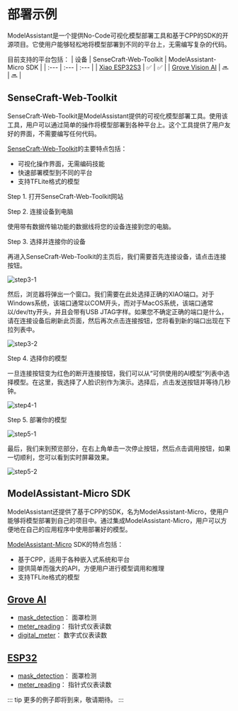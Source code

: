 # 部署示例

ModelAssistant是一个提供No-Code可视化模型部署工具和基于CPP的SDK的开源项目。它使用户能够轻松地将模型部署到不同的平台上，无需编写复杂的代码。

目前支持的平台包括：
| 设备 | SenseCraft-Web-Toolkit | ModelAssistant-Micro SDK |
| :--- | :--- | :--- |
| [Xiao ESP32S3](https://www.seeedstudio.com/XIAO-ESP32S3-Sense-p-5639.html) | ✅ | ✅ |
| [Grove Vision AI](https://www.seeedstudio.com/Grove-Vision-AI-Module-p-5457.html) | 🔜 | 🔜 |

## SenseCraft-Web-Toolkit

SenseCraft-Web-Toolkit是ModelAssistant提供的可视化模型部署工具。使用该工具，用户可以通过简单的操作将模型部署到各种平台上。这个工具提供了用户友好的界面，不需要编写任何代码。

[SenseCraft-Web-Toolkit](https://seeed-studio.github.io/SenseCraft-Web-Toolkit/)的主要特点包括：

- 可视化操作界面，无需编码技能
- 快速部署模型到不同的平台
- 支持TFLite格式的模型

Step 1. 打开SenseCraft-Web-Toolkit网站

<!-- <div align="center">
  <a href="https://seeed-studio.github.io/SenseCraft-Web-Toolk"><img width="10%" src="/public/images/ModelAssistant-Hero.png"/></a>
</div> -->

Step 2. 连接设备到电脑

使用带有数据传输功能的数据线将您的设备连接到您的电脑。

Step 3. 选择并连接你的设备

再进入SenseCraft-Web-Toolkit的主页后，我们需要首先连接设备，请点击连接按钮。

![step3-1](/static/deploy/step3-1.png)

然后，浏览器将弹出一个窗口。我们需要在此处选择正确的XIAO端口。对于Windows系统，该端口通常以COM开头，而对于MacOS系统，该端口通常以/dev/tty开头，并且会带有USB JTAG字样。如果您不确定正确的端口是什么，请在连接设备后刷新此页面，然后再次点击连接按钮，您将看到新的端口出现在下拉列表中。

![step3-2](/static/deploy/step3-2.png)

Step 4. 选择你的模型

一旦连接按钮变为红色的断开连接按钮，我们可以从“可供使用的AI模型”列表中选择模型。在这里，我选择了人脸识别作为演示。选择后，点击发送按钮并等待几秒钟。

![step4-1](/static/deploy/step4-1.png)

Step 5. 部署你的模型

![step5-1](/static/deploy/step5-1.png)

最后，我们来到预览部分，在右上角单击一次停止按钮，然后点击调用按钮，如果一切顺利，您可以看到实时屏幕效果。

![step5-2](/static/deploy/step5-2.png)

## ModelAssistant-Micro SDK

ModelAssistant还提供了基于CPP的SDK，名为ModelAssistant-Micro，使用户能够将模型部署到自己的项目中。通过集成ModelAssistant-Micro，用户可以方便地在自己的应用程序中使用部署好的模型。

[ModelAssistant-Micro](https://github.com/Seeed-Studio/ModelAssistant-Micro) SDK的特点包括：

- 基于CPP，适用于各种嵌入式系统和平台
- 提供简单而强大的API，方便用户进行模型调用和推理
- 支持TFLite格式的模型

## [Grove AI](./grove/deploy.md)

- [mask_detection](./grove/mask_detection.md)： 面罩检测
- [meter_reading](./grove/meter_reader.md)： 指针式仪表读数
- [digital_meter](./grove/digital_meter.md)： 数字式仪表读数

## [ESP32](./esp32/deploy.md)

- [mask_detection](./esp32/mask_detection.md)： 面罩检测
- [meter_reading](./esp32/meter_reader.md)： 指针式仪表读数

::: tip
更多的例子即将到来，敬请期待。
:::

